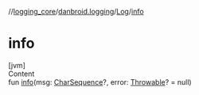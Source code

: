 //[logging_core](../../../index.md)/[danbroid.logging](../index.md)/[Log](index.md)/[info](info.md)



# info  
[jvm]  
Content  
fun [info](info.md)(msg: [CharSequence](https://kotlinlang.org/api/latest/jvm/stdlib/kotlin/-char-sequence/index.html)?, error: [Throwable](https://kotlinlang.org/api/latest/jvm/stdlib/kotlin/-throwable/index.html)? = null)  



